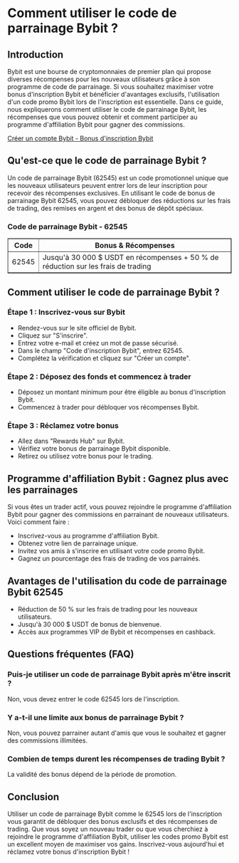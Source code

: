 <h1>Comment utiliser le code de parrainage Bybit ?</h1>

<h2>Introduction</h2>
<p>Bybit est une bourse de cryptomonnaies de premier plan qui propose diverses récompenses pour les nouveaux utilisateurs grâce à son programme de code de parrainage. Si vous souhaitez maximiser votre bonus d'inscription Bybit et bénéficier d'avantages exclusifs, l'utilisation d'un code promo Bybit lors de l'inscription est essentielle. Dans ce guide, nous expliquerons comment utiliser le code de parrainage Bybit, les récompenses que vous pouvez obtenir et comment participer au programme d'affiliation Bybit pour gagner des commissions.</p>

<a href="https://partner.bybit.com/b/62545" target="_blank">Créer un compte Bybit - Bonus d'inscription Bybit</a>

<h2>Qu'est-ce que le code de parrainage Bybit ?</h2>
<p>Un code de parrainage Bybit (62545) est un code promotionnel unique que les nouveaux utilisateurs peuvent entrer lors de leur inscription pour recevoir des récompenses exclusives. En utilisant le code de bonus de parrainage Bybit 62545, vous pouvez débloquer des réductions sur les frais de trading, des remises en argent et des bonus de dépôt spéciaux.</p>

<h3>Code de parrainage Bybit - 62545</h3>
<table border="1">
        <thead>
            <tr>
                <th>Code</th>
                <th>Bonus & Récompenses</th>
            </tr>
        </thead>
        <tbody>
            <tr>
                <td>62545</td>
                <td>Jusqu'à 30 000 $ USDT en récompenses + 50 % de réduction sur les frais de trading</td>
            </tr>
        </tbody>
</table>

<h2>Comment utiliser le code de parrainage Bybit ?</h2>
<h3>Étape 1 : Inscrivez-vous sur Bybit</h3>
<ul>
        <li>Rendez-vous sur le site officiel de Bybit.</li>
        <li>Cliquez sur "S'inscrire".</li>
        <li>Entrez votre e-mail et créez un mot de passe sécurisé.</li>
        <li>Dans le champ "Code d'inscription Bybit", entrez 62545.</li>
        <li>Complétez la vérification et cliquez sur "Créer un compte".</li>
</ul>

<h3>Étape 2 : Déposez des fonds et commencez à trader</h3>
<ul>
        <li>Déposez un montant minimum pour être éligible au bonus d'inscription Bybit.</li>
        <li>Commencez à trader pour débloquer vos récompenses Bybit.</li>
</ul>

<h3>Étape 3 : Réclamez votre bonus</h3>
<ul>
        <li>Allez dans "Rewards Hub" sur Bybit.</li>
        <li>Vérifiez votre bonus de parrainage Bybit disponible.</li>
        <li>Retirez ou utilisez votre bonus pour le trading.</li>
</ul>

<h2>Programme d'affiliation Bybit : Gagnez plus avec les parrainages</h2>
<p>Si vous êtes un trader actif, vous pouvez rejoindre le programme d'affiliation Bybit pour gagner des commissions en parrainant de nouveaux utilisateurs. Voici comment faire :</p>
<ul>
        <li>Inscrivez-vous au programme d'affiliation Bybit.</li>
        <li>Obtenez votre lien de parrainage unique.</li>
        <li>Invitez vos amis à s'inscrire en utilisant votre code promo Bybit.</li>
        <li>Gagnez un pourcentage des frais de trading de vos parrainés.</li>
</ul>

<h2>Avantages de l'utilisation du code de parrainage Bybit 62545</h2>
<ul>
        <li>Réduction de 50 % sur les frais de trading pour les nouveaux utilisateurs.</li>
        <li>Jusqu'à 30 000 $ USDT de bonus de bienvenue.</li>
        <li>Accès aux programmes VIP de Bybit et récompenses en cashback.</li>
</ul>

<h2>Questions fréquentes (FAQ)</h2>

<h3>Puis-je utiliser un code de parrainage Bybit après m'être inscrit ?</h3>
<p>Non, vous devez entrer le code 62545 lors de l'inscription.</p>

<h3>Y a-t-il une limite aux bonus de parrainage Bybit ?</h3>
<p>Non, vous pouvez parrainer autant d'amis que vous le souhaitez et gagner des commissions illimitées.</p>

<h3>Combien de temps durent les récompenses de trading Bybit ?</h3>
<p>La validité des bonus dépend de la période de promotion.</p>

<h2>Conclusion</h2>
<p>Utiliser un code de parrainage Bybit comme le 62545 lors de l'inscription vous garantit de débloquer des bonus exclusifs et des récompenses de trading. Que vous soyez un nouveau trader ou que vous cherchiez à rejoindre le programme d'affiliation Bybit, utiliser les codes promo Bybit est un excellent moyen de maximiser vos gains. Inscrivez-vous aujourd'hui et réclamez votre bonus d'inscription Bybit !</p>
</body>
</html>
